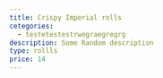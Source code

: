 ```yaml
---
title: Crispy Imperial rolls
cetegories:
  - testetestestrwegraegregrg
description: Some Random description
type: rollls
price: 14
---
```


